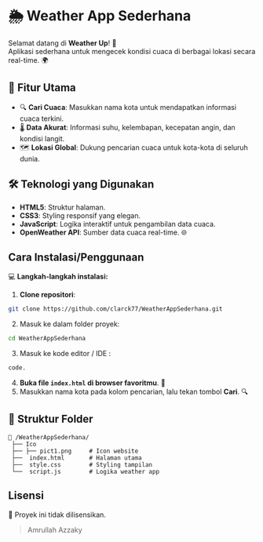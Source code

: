 # 🌦️ Weather App Sederhana

Selamat datang di **Weather Up**! 🚀  
Aplikasi sederhana untuk mengecek kondisi cuaca di berbagai lokasi secara real-time. 🌍  

## 🎯 Fitur Utama
- 🔍 **Cari Cuaca**: Masukkan nama kota untuk mendapatkan informasi cuaca terkini.  
- 🌡️ **Data Akurat**: Informasi suhu, kelembapan, kecepatan angin, dan kondisi langit.  
- 🗺️ **Lokasi Global**: Dukung pencarian cuaca untuk kota-kota di seluruh dunia.  

## 🛠️ Teknologi yang Digunakan
- **HTML5**: Struktur halaman.  
- **CSS3**: Styling responsif yang elegan.  
- **JavaScript**: Logika interaktif untuk pengambilan data cuaca.  
- **OpenWeather API**: Sumber data cuaca real-time. 🌐
  
## Cara Instalasi/Penggunaan  
💻 **Langkah-langkah instalasi:**  
1. **Clone repositori**:  
```bash
git clone https://github.com/clarck77/WeatherAppSederhana.git
```
2. Masuk ke dalam folder proyek:  
```bash
cd WeatherAppSederhana
```
3. Masuk ke kode editor / IDE :
```bash
code. 
```
4. **Buka file `index.html` di browser favoritmu**. 🌟  
5. Masukkan nama kota pada kolom pencarian, lalu tekan tombol **Cari**. 🔍  

## 📂 Struktur Folder  

```
📁 /WeatherAppSederhana/
 ├── Ico
 ├── ├── pict1.png     # Icon website
 ├──  index.html       # Halaman utama
 ├──  style.css        # Styling tampilan
 └──  script.js        # Logika weather app
```

## Lisensi  
📝 Proyek ini tidak dilisensikan.  

> Amrullah Azzaky
